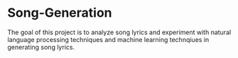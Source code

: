 # Song-Generation
The goal of this project is to analyze song lyrics and experiment with natural language processing techniques and machine learning technqiues in generating song lyrics.
